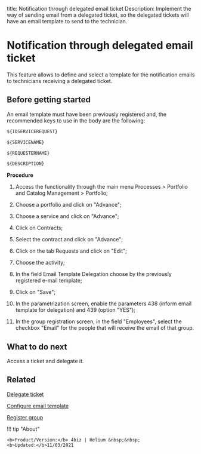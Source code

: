 title: Notification through delegated email ticket
Description: Implement the way of sending email from a delegated ticket, so the delegated tickets will have an email template to send to the technician. 

# Notification through delegated email ticket

This feature allows to define and select a template for the notification emails to technicians receiving a delegated ticket.

## Before getting started

An email template must have been previously registered and, the recommended keys to use in the body are the following:

```html
${IDSERVICEREQUEST}

${SERVICENAME}

${REQUESTERNAME}

${DESCRIPTION}
```

**Procedure**

1.	Access the functionality through the main menu Processes > Portfolio and Catalog Management > Portfolio;

2.	Choose a portfolio and click on "Advance";

3.	Choose a service and click on "Advance";

4.	Click on Contracts;

5.	Select the contract and click on "Advance";

6.	Click on the tab Requests and click on "Edit";

7.	Choose the activity;

8.	In the field Email Template Delegation choose by the previously registered e-mail template;

9.	Click on "Save";

10.	In the parametrization screen, enable the parameters 438 (inform email template for delegation) and 439 (option "YES");

11.	In the group registration screen, in the field "Employees", select the checkbox "Email" for the people that will receive the email of that group.

## What to do next

Access a ticket and delegate it.

Related
-------

[Delegate ticket](/en-us/4biz-helium/processes/tickets/use/delegate-ticket.html)

[Configure email template](/en-us/4biz-helium/platform-administration/email-settings/email-templates-configure-email-template.html)

[Register group](/en-us/4biz-helium/initial-settings/access-settings/user/register-groups.html)



!!! tip "About"

    <b>Product/Version:</b> 4biz | Helium &nbsp;&nbsp;
    <b>Updated:</b>11/03/2021
